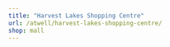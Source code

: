 ```yaml
---
title: "Harvest Lakes Shopping Centre"
url: /atwell/harvest-lakes-shopping-centre/
shop: mall
---
```

